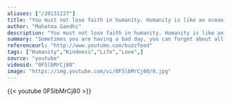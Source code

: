 ```yaml
---
aliases: ["/20131227"]
title: "You must not lose faith in humanity. Humanity is like an ocean; if a few drops of the ocean are dirty, the ocean does not become dirty."
author: "Mahatma Gandhi"
description: "You must not lose faith in humanity. Humanity is like an ocean; if a few drops of the ocean are dirty, the ocean does not become dirty. - Mahatma Gandhi quotes from GetInspired365.com"
summary: "Sometimes you are having a bad day, you can forget about all the good things that people do. Watch these acts of kindness, restore your faith in humanity, and you will have a better day."
referenceurl: "http://www.youtube.com/buzzfeed"
tags: ["Humanity","Kindness","Life","Love",]
source: "youtube"
videoid: "0F5lbMrCj80"
image: "https://img.youtube.com/vi/0F5lbMrCj80/0.jpg"
---
```


{{< youtube 0F5lbMrCj80 >}}
